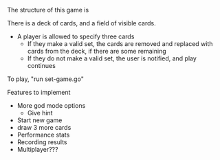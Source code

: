 
The structure of this game is

There is a deck of cards, and a field of visible cards.
- A player is allowed to specify three cards
  - If they make a valid set, the cards are removed and replaced with cards from the deck, if there are some remaining
  - If they do not make a valid set, the user is notified, and play continues


To play, "run set-game.go"


Features to implement
  - More god mode options
    - Give hint
  - Start new game
  - draw 3 more cards
  - Performance stats
  - Recording results
  - Multiplayer???